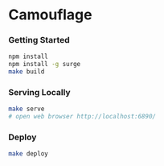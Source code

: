 # Camouflage

### Getting Started

```bash
npm install
npm install -g surge
make build
```

### Serving Locally
```bash
make serve
# open web browser http://localhost:6890/
```

### Deploy

```bash
make deploy
```
